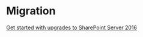 # Migration

[Get started with upgrades to SharePoint Server 2016](https://docs.microsoft.com/en-us/sharepoint/upgrade-and-update/get-started-with-upgrade)
